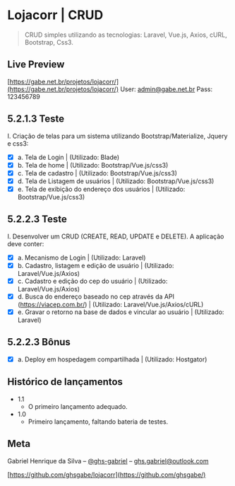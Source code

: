 # Lojacorr | CRUD
> CRUD simples utilizando as tecnologias: Laravel, Vue.js, Axios, cURL, Bootstrap, Css3.

## Live Preview

[https://gabe.net.br/projetos/lojacorr/](https://gabe.net.br/projetos/lojacorr/)
User: admin@gabe.net.br
Pass: 123456789

## 5.2.1.3	Teste
I.	Criação de telas para um sistema utilizando Bootstrap/Materialize, Jquery e css3:
- [x] a.	Tela de Login | (Utilizado: Blade)
- [x] b.	Tela de home | (Utilizado: Bootstrap/Vue.js/css3)
- [x] c.	Tela de cadastro | (Utilizado: Bootstrap/Vue.js/css3)
- [x] d.	Tela de Listagem de usuários | (Utilizado: Bootstrap/Vue.js/css3)
- [x] e.	Tela de exibição do endereço dos usuários | (Utilizado: Bootstrap/Vue.js/css3)

## 5.2.2.3	Teste
I.	Desenvolver um CRUD (CREATE, READ, UPDATE e DELETE). A aplicação deve conter: 
- [x] a.	Mecanismo de Login | (Utilizado: Laravel)
- [x] b.	Cadastro, listagem e edição de usuário | (Utilizado: Laravel/Vue.js/Axios)
- [x] c.	Cadastro e edição do cep do usuário | (Utilizado: Laravel/Vue.js/Axios)
- [x] d.	Busca do endereço baseado no cep através da API (https://viacep.com.br/) | (Utilizado: Laravel/Vue.js/Axios/cURL)
- [x] e.	Gravar o retorno na base de dados e vincular ao usuário |  (Utilizado: Laravel)

## 5.2.2.3 Bônus
- [x] a.	Deploy em hospedagem compartilhada |  (Utilizado: Hostgator)

## Histórico de lançamentos
* 1.1
    * O primeiro lançamento adequado.
* 1.0
    * Primeiro lançamento, faltando bateria de testes.

## Meta

Gabriel Henrique da Silva – [@ghs-gabriel](https://www.linkedin.com/in/ghs-gabriel/) – ghs.gabriel@outlook.com

[https://github.com/ghsgabe/lojacorr](https://github.com/ghsgabe/)